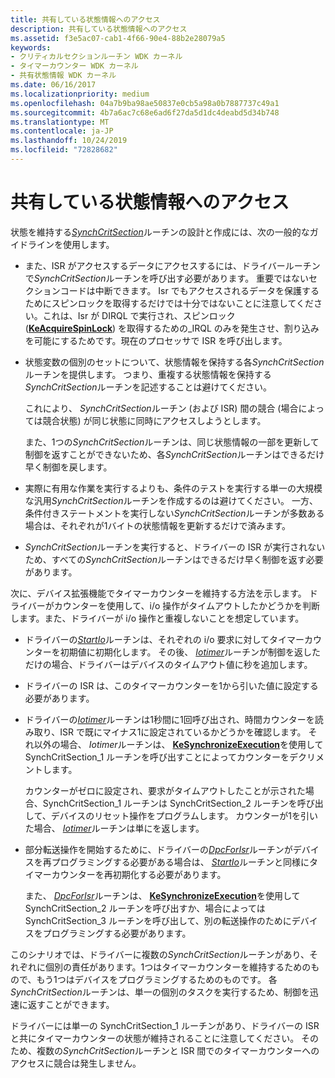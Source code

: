 ```yaml
---
title: 共有している状態情報へのアクセス
description: 共有している状態情報へのアクセス
ms.assetid: f3e5ac07-cab1-4f66-90e4-88b2e28079a5
keywords:
- クリティカルセクションルーチン WDK カーネル
- タイマーカウンター WDK カーネル
- 共有状態情報 WDK カーネル
ms.date: 06/16/2017
ms.localizationpriority: medium
ms.openlocfilehash: 04a7b9ba98ae50837e0cb5a98a0b7887737c49a1
ms.sourcegitcommit: 4b7a6ac7c68e6ad6f27da5d1dc4deabd5d34b748
ms.translationtype: MT
ms.contentlocale: ja-JP
ms.lasthandoff: 10/24/2019
ms.locfileid: "72828682"
---
```

# <a name="accessing-shared-state-information"></a>共有している状態情報へのアクセス





状態を維持する[*SynchCritSection*](https://docs.microsoft.com/windows-hardware/drivers/ddi/wdm/nc-wdm-ksynchronize_routine)ルーチンの設計と作成には、次の一般的なガイドラインを使用します。

-   また、ISR がアクセスするデータにアクセスするには、ドライバールーチンで*SynchCritSection*ルーチンを呼び出す必要があります。 重要ではないセクションコードは中断できます。 Isr でもアクセスされるデータを保護するためにスピンロックを取得するだけでは十分ではないことに注意してください。これは、Isr が DIRQL で実行され、スピンロック ([**KeAcquireSpinLock**](https://docs.microsoft.com/windows-hardware/drivers/ddi/wdm/nf-wdm-keacquirespinlock)) を取得するための\_IRQL のみを発生させ、割り込みを可能にするためです。現在のプロセッサで ISR を呼び出します。

-   状態変数の個別のセットについて、状態情報を保持する各*SynchCritSection*ルーチンを提供します。 つまり、重複する状態情報を保持する*SynchCritSection*ルーチンを記述することは避けてください。

    これにより、 *SynchCritSection*ルーチン (および ISR) 間の競合 (場合によっては競合状態) が同じ状態に同時にアクセスしようとします。

    また、1つの*SynchCritSection*ルーチンは、同じ状態情報の一部を更新して制御を返すことができないため、各*SynchCritSection*ルーチンはできるだけ早く制御を戻します。

-   実際に有用な作業を実行するよりも、条件のテストを実行する単一の大規模な汎用*SynchCritSection*ルーチンを作成するのは避けてください。 一方、条件付きステートメントを実行しない*SynchCritSection*ルーチンが多数ある場合は、それぞれが1バイトの状態情報を更新するだけで済みます。

-   *SynchCritSection*ルーチンを実行すると、ドライバーの ISR が実行されないため、すべての*SynchCritSection*ルーチンはできるだけ早く制御を返す必要があります。

次に、デバイス拡張機能でタイマーカウンターを維持する方法を示します。 ドライバーがカウンターを使用して、i/o 操作がタイムアウトしたかどうかを判断します。また、ドライバーが i/o 操作と重複しないことを想定しています。

-   ドライバーの[*StartIo*](https://docs.microsoft.com/windows-hardware/drivers/ddi/wdm/nc-wdm-driver_startio)ルーチンは、それぞれの i/o 要求に対してタイマーカウンターを初期値に初期化します。 その後、 [*Iotimer*](https://docs.microsoft.com/windows-hardware/drivers/ddi/wdm/nc-wdm-io_timer_routine)ルーチンが制御を返しただけの場合、ドライバーはデバイスのタイムアウト値に秒を追加します。

-   ドライバーの ISR は、このタイマーカウンターを1から引いた値に設定する必要があります。

-   ドライバーの[*Iotimer*](https://docs.microsoft.com/windows-hardware/drivers/ddi/wdm/nc-wdm-io_timer_routine)ルーチンは1秒間に1回呼び出され、時間カウンターを読み取り、ISR で既にマイナス1に設定されているかどうかを確認します。 それ以外の場合、 *Iotimer*ルーチンは、 [**KeSynchronizeExecution**](https://docs.microsoft.com/windows-hardware/drivers/ddi/wdm/nf-wdm-kesynchronizeexecution)を使用して SynchCritSection\_1 ルーチンを呼び出すことによってカウンターをデクリメントします。

    カウンターがゼロに設定され、要求がタイムアウトしたことが示された場合、SynchCritSection\_1 ルーチンは SynchCritSection\_2 ルーチンを呼び出して、デバイスのリセット操作をプログラムします。 カウンターが1を引いた場合、 [*Iotimer*](https://docs.microsoft.com/windows-hardware/drivers/ddi/wdm/nc-wdm-io_timer_routine)ルーチンは単にを返します。

-   部分転送操作を開始するために、ドライバーの[*DpcForIsr*](https://docs.microsoft.com/windows-hardware/drivers/ddi/wdm/nc-wdm-io_dpc_routine)ルーチンがデバイスを再プログラミングする必要がある場合は、 [*StartIo*](https://docs.microsoft.com/windows-hardware/drivers/ddi/wdm/nc-wdm-driver_startio)ルーチンと同様にタイマーカウンターを再初期化する必要があります。

    また、 [*DpcForIsr*](https://docs.microsoft.com/windows-hardware/drivers/ddi/wdm/nc-wdm-io_dpc_routine)ルーチンは、 [**KeSynchronizeExecution**](https://docs.microsoft.com/windows-hardware/drivers/ddi/wdm/nf-wdm-kesynchronizeexecution)を使用して SynchCritSection\_2 ルーチンを呼び出すか、場合によっては SynchCritSection\_3 ルーチンを呼び出して、別の転送操作のためにデバイスをプログラミングする必要があります。

このシナリオでは、ドライバーに複数の*SynchCritSection*ルーチンがあり、それぞれに個別の責任があります。1つはタイマーカウンターを維持するためのもので、もう1つはデバイスをプログラミングするためのものです。 各*SynchCritSection*ルーチンは、単一の個別のタスクを実行するため、制御を迅速に返すことができます。

ドライバーには単一の SynchCritSection\_1 ルーチンがあり、ドライバーの ISR と共にタイマーカウンターの状態が維持されることに注意してください。 そのため、複数の*SynchCritSection*ルーチンと ISR 間でのタイマーカウンターへのアクセスに競合は発生しません。

 

 




